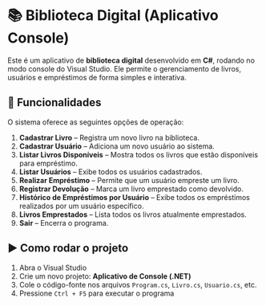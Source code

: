 
# 📚 Biblioteca Digital (Aplicativo Console)

Este é um aplicativo de **biblioteca digital** desenvolvido em **C#**, rodando no modo console do Visual Studio. Ele permite o gerenciamento de livros, usuários e empréstimos de forma simples e interativa.

## 🚀 Funcionalidades

O sistema oferece as seguintes opções de operação:

1. **Cadastrar Livro** – Registra um novo livro na biblioteca.  
2. **Cadastrar Usuário** – Adiciona um novo usuário ao sistema.  
3. **Listar Livros Disponíveis** – Mostra todos os livros que estão disponíveis para empréstimo.  
4. **Listar Usuários** – Exibe todos os usuários cadastrados.  
5. **Realizar Empréstimo** – Permite que um usuário empreste um livro.  
6. **Registrar Devolução** – Marca um livro emprestado como devolvido.  
7. **Histórico de Empréstimos por Usuário** – Exibe todos os empréstimos realizados por um usuário específico.  
8. **Livros Emprestados** – Lista todos os livros atualmente emprestados.  
0. **Sair** – Encerra o programa.

## ▶️ Como rodar o projeto

1. Abra o Visual Studio
2. Crie um novo projeto: **Aplicativo de Console (.NET)**
3. Cole o código-fonte nos arquivos `Program.cs`, `Livro.cs`, `Usuario.cs`, etc.
4. Pressione `Ctrl + F5` para executar o programa

